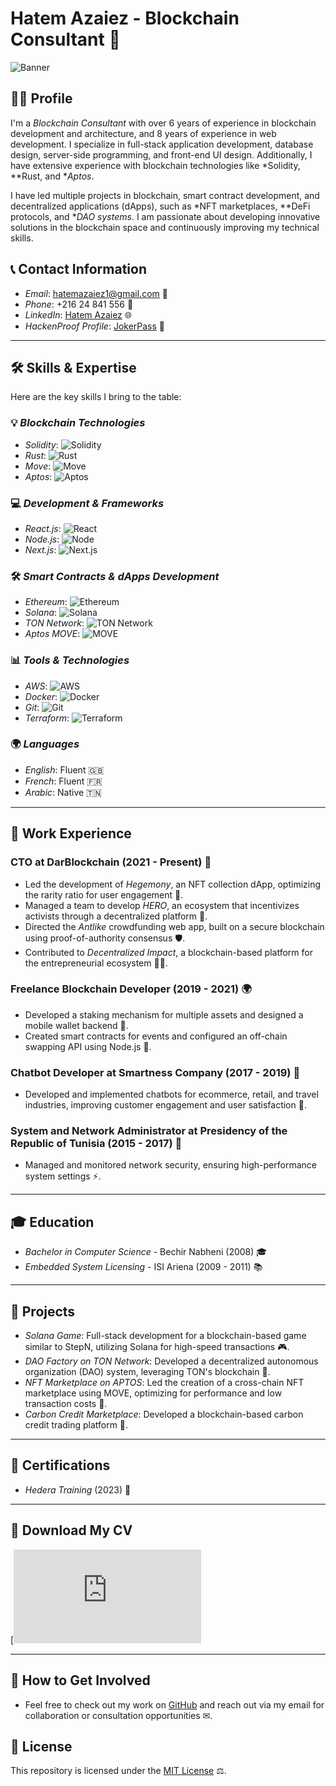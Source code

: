 # Hatem Azaiez - Blockchain Consultant 🚀

![Banner]([https://res.cloudinary.com/dhbol6euq/image/upload/v1749644287/Animate_this_image_202506111315_ty6vpz.gif](https://github.com/hatemua/hatemua/blob/16cdbc17456b898beb811f016105fa9f12431300/Animate_this_image_202506111315.gif))

## 👨‍💻 Profile

I'm a *Blockchain Consultant* with over 6 years of experience in blockchain development and architecture, and 8 years of experience in web development. I specialize in full-stack application development, database design, server-side programming, and front-end UI design. Additionally, I have extensive experience with blockchain technologies like *Solidity, **Rust, and **Aptos*.

I have led multiple projects in blockchain, smart contract development, and decentralized applications (dApps), such as *NFT marketplaces, **DeFi protocols, and **DAO systems*. I am passionate about developing innovative solutions in the blockchain space and continuously improving my technical skills.

## 📞 Contact Information

- *Email*: [hatemazaiez1@gmail.com](mailto:hatemazaiez1@gmail.com) 📧
- *Phone*: ‪+216 24 841 556‬ 📱
- *LinkedIn*: [Hatem Azaiez](https://www.linkedin.com/in/hatem-azaiez-1327a25a/) 🌐
- *HackenProof Profile*: [JokerPass](https://hackenproof.com/hackers/jokerpass) 🔐

---

## 🛠 Skills & Expertise

Here are the key skills I bring to the table:

### 💡 *Blockchain Technologies*

- *Solidity*: ![Solidity](https://img.shields.io/badge/Solidity-80%25-brightgreen)
- *Rust*: ![Rust](https://img.shields.io/badge/Rust-75%25-darkorange)
- *Move*: ![Move](https://img.shields.io/badge/Move-70%25-lightblue)
- *Aptos*: ![Aptos](https://img.shields.io/badge/Aptos-85%25-blue)

### 💻 *Development & Frameworks*

- *React.js*: ![React](https://img.shields.io/badge/React.js-90%25-blue)
- *Node.js*: ![Node](https://img.shields.io/badge/Node.js-85%25-brightgreen)
- *Next.js*: ![Next.js](https://img.shields.io/badge/Next.js-80%25-darkblue)

### 🛠 *Smart Contracts & dApps Development*

- *Ethereum*: ![Ethereum](https://img.shields.io/badge/Ethereum-75%25-purple)
- *Solana*: ![Solana](https://img.shields.io/badge/Solana-80%25-lightblue)
- *TON Network*: ![TON Network](https://img.shields.io/badge/TON-70%25-orange)
- *Aptos MOVE*: ![MOVE](https://img.shields.io/badge/MOVE-70%25-darkgreen)

### 📊 *Tools & Technologies*

- *AWS*: ![AWS](https://img.shields.io/badge/AWS-80%25-orange)
- *Docker*: ![Docker](https://img.shields.io/badge/Docker-85%25-blue)
- *Git*: ![Git](https://img.shields.io/badge/Git-90%25-yellow)
- *Terraform*: ![Terraform](https://img.shields.io/badge/Terraform-70%25-red)

### 🌍 *Languages*

- *English*: Fluent 🇬🇧
- *French*: Fluent 🇫🇷
- *Arabic*: Native 🇹🇳

---

## 💼 Work Experience

### CTO at DarBlockchain (2021 - Present) 💼

- Led the development of *Hegemony*, an NFT collection dApp, optimizing the rarity ratio for user engagement 🎨.
- Managed a team to develop *HERO*, an ecosystem that incentivizes activists through a decentralized platform 🌱.
- Directed the *Antlike* crowdfunding web app, built on a secure blockchain using proof-of-authority consensus 🛡.
- Contributed to *Decentralized Impact*, a blockchain-based platform for the entrepreneurial ecosystem 🧑‍💻.

### Freelance Blockchain Developer (2019 - 2021) 🌍

- Developed a staking mechanism for multiple assets and designed a mobile wallet backend 🔐.
- Created smart contracts for events and configured an off-chain swapping API using Node.js 🔄.

### Chatbot Developer at Smartness Company (2017 - 2019) 🤖

- Developed and implemented chatbots for ecommerce, retail, and travel industries, improving customer engagement and user satisfaction 💬.

### System and Network Administrator at Presidency of the Republic of Tunisia (2015 - 2017) 🔧

- Managed and monitored network security, ensuring high-performance system settings ⚡.

---

## 🎓 Education

- *Bachelor in Computer Science* - Bechir Nabheni (2008) 🎓
- *Embedded System Licensing* - ISI Ariena (2009 - 2011) 📚

---

## 🔨 Projects

- *Solana Game*: Full-stack development for a blockchain-based game similar to StepN, utilizing Solana for high-speed transactions 🎮.
- *DAO Factory on TON Network*: Developed a decentralized autonomous organization (DAO) system, leveraging TON's blockchain 🔗.
- *NFT Marketplace on APTOS*: Led the creation of a cross-chain NFT marketplace using MOVE, optimizing for performance and low transaction costs 💎.
- *Carbon Credit Marketplace*: Developed a blockchain-based carbon credit trading platform 🌱.

---

## 📜 Certifications

- *Hedera Training* (2023) 🏅

---

## 📄 Download My CV

[![Download CV](http://github.com/hatemua/hatemua/blob/main/cv%20hatem%20azaiez-1-1-1.pdf)

---

## 🤝 How to Get Involved

- Feel free to check out my work on [GitHub](https://github.com) and reach out via my email for collaboration or consultation opportunities ✉.

## 📜 License

This repository is licensed under the [MIT License](LICENSE) ⚖.
